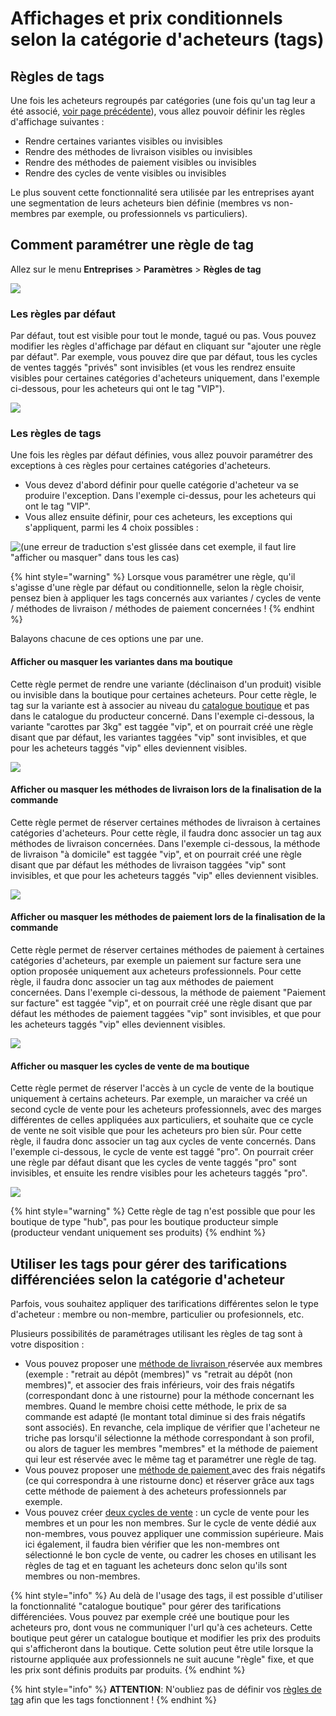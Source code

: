 # Affichages et prix conditionnels selon la catégorie d'acheteurs \(tags\)

## Règles de tags

Une fois les acheteurs regroupés par catégories \(une fois qu'un tag leur a été associé, [voir page précédente](gestion-des-acheteurs-et-regroupement-par-categorie.md#tags-association-dun-acheteur-a-une-categorie-donnee)\), vous allez pouvoir définir les règles d'affichage suivantes : 

* Rendre certaines variantes visibles ou invisibles
* Rendre des méthodes de livraison visibles ou invisibles
* Rendre des méthodes de paiement visibles ou invisibles
* Rendre des cycles de vente visibles ou invisibles

Le plus souvent cette fonctionnalité sera utilisée par les entreprises ayant une segmentation de leurs acheteurs bien définie \(membres vs non-membres par exemple, ou professionnels vs particuliers\).

## Comment paramétrer une règle de tag

Allez sur le menu **Entreprises** &gt; **Paramètres** &gt; **Règles de tag**

![](../../../.gitbook/assets/image%20%2837%29.png)

### Les règles par défaut

Par défaut, tout est visible pour tout le monde, tagué ou pas. Vous pouvez modifier les règles d'affichage par défaut en cliquant sur "ajouter une règle par défaut". Par exemple, vous pouvez dire que par défaut, tous les cycles de ventes taggés "privés" sont invisibles \(et vous les rendrez ensuite visibles pour certaines catégories d'acheteurs uniquement, dans l'exemple ci-dessous, pour les acheteurs qui ont le tag "VIP"\).

![](../../../.gitbook/assets/capture-du-2019-08-22-16-35-20.png)

### Les règles de tags

Une fois les règles par défaut définies, vous allez pouvoir paramétrer des exceptions à ces règles pour certaines catégories d'acheteurs.

* Vous devez d'abord définir pour quelle catégorie d'acheteur va se produire l'exception. Dans l'exemple ci-dessus, pour les acheteurs qui ont le tag "VIP".
* Vous allez ensuite définir, pour ces acheteurs, les exceptions qui s'appliquent, parmi les 4 choix possibles :

![\(une erreur de traduction s&apos;est gliss&#xE9;e dans cet exemple, il faut lire &quot;afficher ou masquer&quot; dans tous les cas\)](../../../.gitbook/assets/capture-du-2019-08-22-16-47-20.png)

{% hint style="warning" %}
Lorsque vous paramétrer une règle, qu'il s'agisse d'une règle par défaut ou conditionnelle, selon la règle choisir, pensez bien à appliquer les tags concernés aux variantes / cycles de vente / méthodes de livraison / méthodes de paiement concernées !
{% endhint %}

Balayons chacune de ces options une par une.

#### Afficher ou masquer les variantes dans ma boutique

Cette règle permet de rendre une variante \(déclinaison d'un produit\) visible ou invisible dans la boutique pour certaines acheteurs. Pour cette règle, le tag sur la variante est à associer au niveau du [catalogue boutique](../../produits-1/inventory-tool.md) et pas dans le catalogue du producteur concerné. Dans l'exemple ci-dessous, la variante "carottes par 3kg" est taggée "vip", et on pourrait créé une règle disant que par défaut, les variantes taggées "vip" sont invisibles, et que pour les acheteurs taggés "vip" elles deviennent visibles.

![](../../../.gitbook/assets/capture-du-2019-08-22-16-56-38.png)

#### Afficher ou masquer les méthodes de livraison lors de la finalisation de la commande

Cette règle permet de réserver certaines méthodes de livraison à certaines catégories d'acheteurs. Pour cette règle, il faudra donc associer un tag aux méthodes de livraison concernées. Dans l'exemple ci-dessous, la méthode de livraison "à domicile" est taggée "vip", et on pourrait créé une règle disant que par défaut les méthodes de livraison taggées "vip" sont invisibles, et que pour les acheteurs taggés "vip" elles deviennent visibles.

![](../../../.gitbook/assets/capture-du-2019-08-22-17-02-06.png)

#### Afficher ou masquer les méthodes de paiement lors de la finalisation de la commande

Cette règle permet de réserver certaines méthodes de paiement à certaines catégories d'acheteurs, par exemple un paiement sur facture sera une option proposée uniquement aux acheteurs professionnels. Pour cette règle, il faudra donc associer un tag aux méthodes de paiement concernées. Dans l'exemple ci-dessous, la méthode de paiement "Paiement sur facture" est taggée "vip", et on pourrait créé une règle disant que par défaut les méthodes de paiement taggées "vip" sont invisibles, et que pour les acheteurs taggés "vip" elles deviennent visibles. 

![](../../../.gitbook/assets/capture-du-2019-08-22-17-07-19.png)

#### Afficher ou masquer les cycles de vente de ma boutique

Cette règle permet de réserver l'accès à un cycle de vente de la boutique uniquement à certains acheteurs. Par exemple, un maraicher va créé un second cycle de vente pour les acheteurs professionnels, avec des marges différentes de celles appliquées aux particuliers, et souhaite que ce cycle de vente ne soit visible que pour les acheteurs pro bien sûr. Pour cette règle, il faudra donc associer un tag aux cycles de vente concernés. Dans l'exemple ci-dessous, le cycle de vente est taggé "pro". On pourrait créer une règle par défaut disant que les cycles de vente taggés "pro" sont invisibles, et ensuite les rendre visibles pour les acheteurs taggés "pro".

![](../../../.gitbook/assets/capture-du-2019-08-22-17-14-07.png)

{% hint style="warning" %}
Cette règle de tag n'est possible que pour les boutique de type "hub", pas pour les boutique producteur simple \(producteur vendant uniquement ses produits\)
{% endhint %}

## Utiliser les tags pour gérer des tarifications différenciées selon la catégorie d'acheteur

Parfois, vous souhaitez appliquer des tarifications différentes selon le type d'acheteur : membre ou non-membre, particulier ou profesionnels, etc. 

Plusieurs possibilités de paramétrages utilisant les règles de tag sont à votre disposition  :

* Vous pouvez proposer une [méthode de livraison ](../types-de-livraisons.md)réservée aux membres \(exemple : "retrait au dépôt \(membres\)" vs "retrait au dépôt \(non membres\)", et associer des frais inférieurs, voir des frais négatifs \(correspondant donc à une ristourne\) pour la méthode concernant les membres. Quand le membre choisi cette méthode, le prix de sa commande est adapté \(le montant total diminue si des frais négatifs sont associés\). En revanche, cela implique de vérifier que l'acheteur ne triche pas lorsqu'il sélectionne la méthode correspondant à son profil, ou alors de taguer les membres "membres" et la méthode de paiement qui leur est réservée avec le même tag et paramétrer une règle de tag.
* Vous pouvez proposer une [méthode de paiement ](../methodes-de-paiements.md)avec des frais négatifs \(ce qui correspondra à une ristourne donc\) et réserver grâce aux tags cette méthode de paiement à des acheteurs professionnels par exemple. 
* Vous pouvez créer [deux cycles de vente](../cycles-de-vente/opening-more-than-one-order-cycle.md) : un cycle de vente pour les membres et un pour les non membres. Sur le cycle de vente dédié aux non-membres, vous pouvez appliquer une commission supérieure. Mais ici également, il faudra bien vérifier que les non-membres ont sélectionné le bon cycle de vente, ou cadrer les choses en utilisant les règles de tag et en taguant les acheteurs donc selon qu'ils sont membres ou non-membres.

{% hint style="info" %}
Au delà de l'usage des tags, il est possible d'utiliser la fonctionnalité "catalogue boutique" pour gérer des tarifications différenciées. Vous pouvez par exemple créé une boutique pour les acheteurs pro, dont vous ne communiquer l'url qu'à ces acheteurs. Cette boutique peut gérer un catalogue boutique et modifier les prix des produits qui s'afficheront dans la boutique. Cette solution peut être utile lorsque la ristourne appliquée aux professionnels ne suit aucune "règle" fixe, et que les prix sont définis produits par produits.
{% endhint %}

{% hint style="info" %}
**ATTENTION**: N'oubliez pas de définir vos [règles de tag](https://ofnuserguidefr.gitbook.io/guide-utilisateur-open-food-network/fonctionnalites-standards/mise-en-place-dune-boutique/affichages-et-prix-differencies-par-categorie-dacheteur/customized-shopping-experience#comment-parametrer-une-regle-de-tag) afin que les tags fonctionnent !
{% endhint %}




